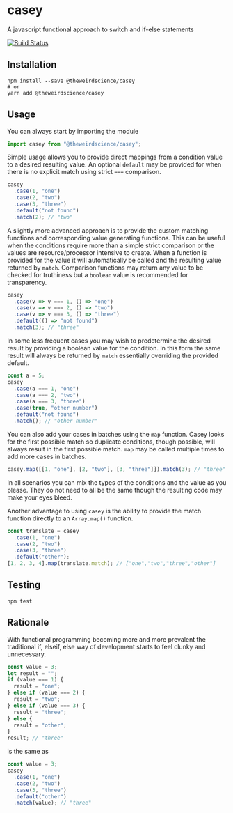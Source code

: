 # casey

A javascript functional approach to switch and if-else statements

[![Build Status](https://travis-ci.org/theweirdscience/casey.svg?branch=master)](https://travis-ci.org/theweirdscience/casey)

## Installation

```
npm install --save @theweirdscience/casey
# or
yarn add @theweirdscience/casey
```

## Usage

You can always start by importing the module

```js
import casey from "@theweirdscience/casey";
```

Simple usage allows you to provide direct mappings from a condition value to a desired resulting value. An optional `default` may be provided for when there is no explicit match using strict `===` comparison.

```js
casey
  .case(1, "one")
  .case(2, "two")
  .case(3, "three")
  .default("not found")
  .match(2); // "two"
```

A slightly more advanced approach is to provide the custom matching functions and corresponding value generating functions. This can be useful when the conditions require more than a simple strict comparison or the values are resource/processor intensive to create. When a function is provided for the value it will automatically be called and the resulting value returned by `match`. Comparison functions may return any value to be checked for truthiness but a `boolean` value is recommended for transparency.

```js
casey
  .case(v => v === 1, () => "one")
  .case(v => v === 2, () => "two")
  .case(v => v === 3, () => "three")
  .default(() => "not found")
  .match(3); // "three"
```

In some less frequent cases you may wish to predetermine the desired result by providing a boolean value for the condition. In this form the same result will always be returned by `match` essentially overriding the provided default.

```js
const a = 5;
casey
  .case(a === 1, "one")
  .case(a === 2, "two")
  .case(a === 3, "three")
  .case(true, "other number")
  .default("not found")
  .match(); // "other number"
```

You can also add your cases in batches using the `map` function. Casey looks for the first possible match so duplicate conditions, though possible, will always result in the first possible match. `map` may be called multiple times to add more cases in batches.

```js
casey.map([[1, "one"], [2, "two"], [3, "three"]]).match(3); // "three"
```

In all scenarios you can mix the types of the conditions and the value as you please. They do not need to all be the same though the resulting code may make your eyes bleed.

Another advantage to using `casey` is the ability to provide the match function directly to an `Array.map()` function.

```js
const translate = casey
  .case(1, "one")
  .case(2, "two")
  .case(3, "three")
  .default("other");
[1, 2, 3, 4].map(translate.match); // ["one","two","three","other"]
```

## Testing

```
npm test
```

## Rationale

With functional programming becoming more and more prevalent the traditional if, elseif, else way of development starts to feel clunky and unnecessary.

```js
const value = 3;
let result = "";
if (value === 1) {
  result = "one";
} else if (value === 2) {
  result = "two";
} else if (value === 3) {
  result = "three";
} else {
  result = "other";
}
result; // "three"
```

is the same as

```js
const value = 3;
casey
  .case(1, "one")
  .case(2, "two")
  .case(3, "three")
  .default("other")
  .match(value); // "three"
```
